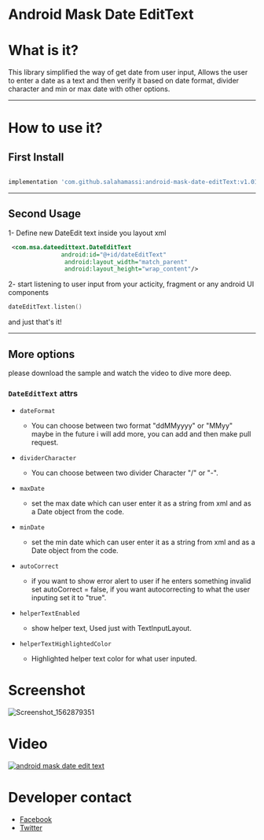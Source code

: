 # Android Mask Date EditText


# What is it? 
This library simplified the way of get date from user input, Allows the user to enter a date as a text and then verify it based on date format, divider character and min or max date with other options.

------ 

# How to use it? 

## First Install

```gradle

implementation 'com.github.salahamassi:android-mask-date-editText:v1.01'

```
------ 

## Second Usage
1- Define new DateEdit text inside you layout xml
```xml
 <com.msa.dateedittext.DateEditText
               android:id="@+id/dateEditText"
                android:layout_width="match_parent"
                android:layout_height="wrap_content"/>
```
2- start listening to user input from your acticity, fragment or any android UI components
```kotlin
dateEditText.listen()
```
and just that's it!

------ 

## More options
please download the sample and watch the video to dive more deep.

### `DateEditText` attrs
* `dateFormat`
 	* You can choose between two format "ddMMyyyy" or "MMyy" maybe in the future i will add more, you can add and then make pull request. 
        
* `dividerCharacter`
 	* You can choose between two divider Character "/" or "-".
        
* `maxDate`
 	* set the max date which can user enter it as a string from xml and as a Date object from the code.

* `minDate`
 	* set the min date which can user enter it as a string from xml and as a Date object from the code.

* `autoCorrect`
 	* if you want to show error alert to user if he enters something invalid set autoCorrect = false, if you want autocorrecting to what the user inputing set it to "true".
        
        
* `helperTextEnabled`
 	* show helper text, Used just with TextInputLayout.

* `helperTextHighlightedColor`
 	* Highlighted helper text color for what user inputed.

# Screenshot
![Screenshot_1562879351](https://user-images.githubusercontent.com/17902030/61085592-5228af80-a439-11e9-9e83-a8eeb003b434.png)

# Video
[![android mask date edit text](https://user-images.githubusercontent.com/17902030/61090744-5d370c00-a448-11e9-9534-fa4896745420.png)](https://www.youtube.com/watch?v=7X8RxxemEaQ)

# Developer contact 
   * [Facebook](https://www.facebook.com/profile.php?id=100006656534009)
   * [Twitter](https://twitter.com/salahamassi)
